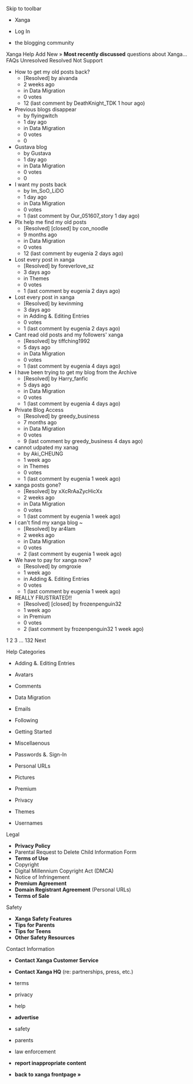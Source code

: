 Skip to toolbar

*   Xanga

*   Log In

*   the blogging community

Xanga Help Add New » **Most recently discussed** questions about Xanga… FAQs Unresolved Resolved Not Support

*   How to get my old posts back?
    *   \[Resolved\] by aivanda
    *   2 weeks ago
    *   in Data Migration
    *   0 votes
    *   12 (last comment by DeathKnight\_TDK 1 hour ago)
*   Previous blogs disappear
    *   by flyingwitch
    *   1 day ago
    *   in Data Migration
    *   0 votes
    *   0
*   Gustava blog
    *   by Gustava
    *   1 day ago
    *   in Data Migration
    *   0 votes
    *   0
*   I want my posts back
    *   by Im\_SoO\_LiDO
    *   1 day ago
    *   in Data Migration
    *   0 votes
    *   1 (last comment by Our\_051607\_story 1 day ago)
*   Plx help me find my old posts
    *   \[Resolved\] \[closed\] by con\_noodle
    *   9 months ago
    *   in Data Migration
    *   0 votes
    *   12 (last comment by eugenia 2 days ago)
*   Lost every post in xanga
    *   \[Resolved\] by foreverlove\_sz
    *   3 days ago
    *   in Themes
    *   0 votes
    *   1 (last comment by eugenia 2 days ago)
*   Lost every post in xanga
    *   \[Resolved\] by kevinming
    *   3 days ago
    *   in Adding &. Editing Entries
    *   0 votes
    *   1 (last comment by eugenia 2 days ago)
*   Cant read old posts and my followers' xanga
    *   \[Resolved\] by tiffching1992
    *   5 days ago
    *   in Data Migration
    *   0 votes
    *   1 (last comment by eugenia 4 days ago)
*   I have been trying to get my blog from the Archive
    *   \[Resolved\] by Harry\_fanfic
    *   5 days ago
    *   in Data Migration
    *   0 votes
    *   1 (last comment by eugenia 4 days ago)
*   Private Blog Access
    *   \[Resolved\] by greedy\_business
    *   7 months ago
    *   in Data Migration
    *   0 votes
    *   9 (last comment by greedy\_business 4 days ago)
*   cannot udpated my xanag
    *   by Aki\_CHEUNG
    *   1 week ago
    *   in Themes
    *   0 votes
    *   1 (last comment by eugenia 1 week ago)
*   xanga posts gone?
    *   \[Resolved\] by xXcRrAaZycHicXx
    *   2 weeks ago
    *   in Data Migration
    *   0 votes
    *   1 (last comment by eugenia 1 week ago)
*   I can't find my xanga blog ~
    *   \[Resolved\] by ar4lam
    *   2 weeks ago
    *   in Data Migration
    *   0 votes
    *   2 (last comment by eugenia 1 week ago)
*   We have to pay for xanga now?
    *   \[Resolved\] by omgroxie
    *   1 week ago
    *   in Adding &. Editing Entries
    *   0 votes
    *   1 (last comment by eugenia 1 week ago)
*   REALLY FRUSTRATED!!
    *   \[Resolved\] \[closed\] by frozenpenguin32
    *   1 week ago
    *   in Premium
    *   0 votes
    *   2 (last comment by frozenpenguin32 1 week ago)

1 2 3 ... 132 Next

Help Categories

*   Adding &. Editing Entries
*   Avatars
*   Comments
*   Data Migration
*   Emails
*   Following
*   Getting Started
*   Miscellaenous

*   Passwords &. Sign-In
*   Personal URLs
*   Pictures
*   Premium
*   Privacy
*   Themes
*   Usernames

Legal

*   **Privacy Policy**
*   Parental Request to Delete Child Information Form
*   **Terms of Use**
*   Copyright
*   Digital Millennium Copyright Act (DMCA)
*   Notice of Infringement
*   **Premium Agreement**
*   **Domain Registrant Agreement** (Personal URLs)
*   **Terms of Sale**

Safety

*   **Xanga Safety Features**
*   **Tips for Parents**
*   **Tips for Teens**
*   **Other Safety Resources**

Contact Information

*   **Contact Xanga Customer Service**
*   **Contact Xanga HQ** (re: partnerships, press, etc.)

*   terms
*   privacy
*   help
*   **advertise**

*   safety
*   parents
*   law enforcement
*   **report inappropriate content**

*   **back to xanga frontpage »**